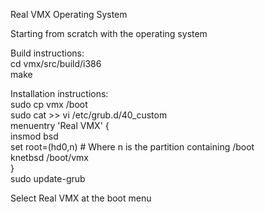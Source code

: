 Real VMX Operating System  
   
Starting from scratch with the operating system  
   
Build instructions:  
cd vmx/src/build/i386  
make  
   
Installation instructions:  
sudo cp vmx /boot   
sudo cat >> vi /etc/grub.d/40_custom   
menuentry 'Real VMX' {  
    insmod bsd  
    set root=(hd0,n)	# Where n is the partition containing /boot  
    knetbsd /boot/vmx  
}  
sudo update-grub  
   
Select Real VMX at the boot menu  

